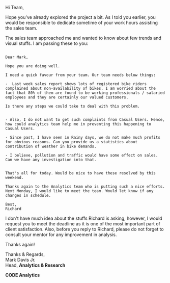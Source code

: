 Hi Team,

Hope you've already explored the project a bit. As I told you earlier, you would be responsible to dedicate sometime of your work hours assisting the sales team.

The sales team approached me and wanted to know about few trends and visual stuffs. I am passing these to you:


```

Dear Mark,

Hope you are doing well.

I need a quick favour from your team. Our team needs below things:

-  Last week sales report shows lots of registered bike riders complained about non-availability of bikes. I am worried about the fact that 80% of them are found to be working professionals / salaried employees and they are certainly our valued customers.

Is there any steps we could take to deal with this problem. 


- Also, I do not want to get such complaints from Casual Users. Hence, how could analytics team help me in preventing this happening to Casual Users.

- Since past, I have seen in Rainy days, we do not make much profits for obvious reasons. Can you provide us a statistics about contribution of weather in bike demands.

- I believe, pollution and traffic would have some effect on sales. Can we have any investigation into that.


That's all for today. Would be nice to have these resolved by this weekend. 

Thanks again to the Analytics team who is putting such a nice efforts.
Next Monday, I would like to meet the team. Would let know if any changes in schedule.

Best,
Richard

```

I don't have much idea about the stuffs Richard is asking, however, I would request you to meet the deadline as it is one of the most important part of client satisfaction. Also, before you reply to Richard, please do not forget to consult your mentor for any improvement in analysis.

Thanks again!



Thanks & Regards,\
Mark Davis Jr.\
Head, **Analytics & Research**

**CODE Analytics**
